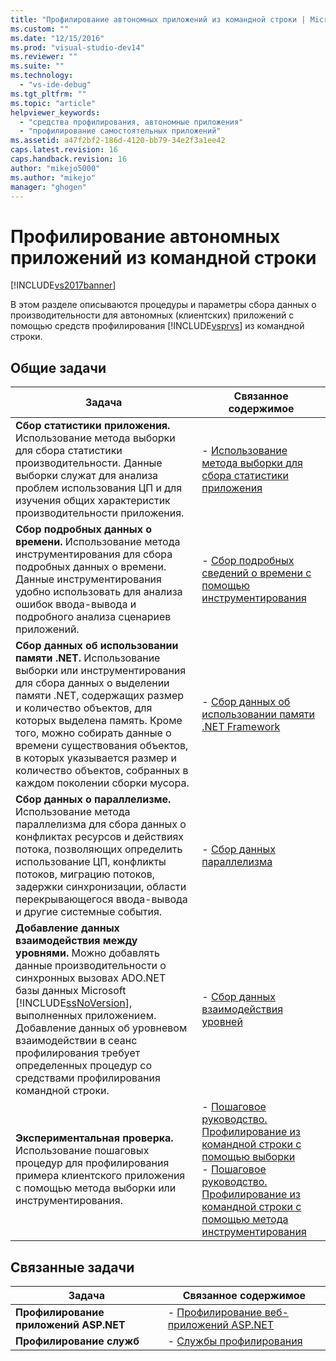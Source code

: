 ```yaml
---
title: "Профилирование автономных приложений из командной строки | Microsoft Docs"
ms.custom: ""
ms.date: "12/15/2016"
ms.prod: "visual-studio-dev14"
ms.reviewer: ""
ms.suite: ""
ms.technology: 
  - "vs-ide-debug"
ms.tgt_pltfrm: ""
ms.topic: "article"
helpviewer_keywords: 
  - "средства профилирования, автономные приложения"
  - "профилирование самостоятельных приложений"
ms.assetid: a47f2bf2-186d-4120-bb79-34e2f3a1ee42
caps.latest.revision: 16
caps.handback.revision: 16
author: "mikejo5000"
ms.author: "mikejo"
manager: "ghogen"
---
```

# Профилирование автономных приложений из командной строки
[!INCLUDE[vs2017banner](../code-quality/includes/vs2017banner.md)]

В этом разделе описываются процедуры и параметры сбора данных о производительности для автономных \(клиентских\) приложений с помощью средств профилирования [!INCLUDE[vsprvs](../code-quality/includes/vsprvs_md.md)] из командной строки.  
  
## Общие задачи  
  
|Задача|Связанное содержимое|  
|------------|--------------------------|  
|**Сбор статистики приложения.** Использование метода выборки для сбора статистики производительности.  Данные выборки служат для анализа проблем использования ЦП и для изучения общих характеристик производительности приложения.|-   [Использование метода выборки для сбора статистики приложения](../profiling/collecting-application-statistics-for-stand-alone-applications-by-using-the-profiler-command-line.md)|  
|**Сбор подробных данных о времени.** Использование метода инструментирования для сбора подробных данных о времени.  Данные инструментирования удобно использовать для анализа ошибок ввода\-вывода и подробного анализа сценариев приложений.|-   [Сбор подробных сведений о времени с помощью инструментирования](../profiling/collecting-detailed-timing-data-for-a-stand-alone-application-by-using-the-profiler-command-line.md)|  
|**Сбор данных об использовании памяти .NET.** Использование выборки или инструментирования для сбора данных о выделении памяти .NET, содержащих размер и количество объектов, для которых выделена память.  Кроме того, можно собирать данные о времени существования объектов, в которых указывается размер и количество объектов, собранных в каждом поколении сборки мусора.|-   [Сбор данных об использовании памяти .NET Framework](../profiling/collecting-dotnet-framework-memory-data-for-stand-alone-applications-by-using-the-profiler-command-line.md)|  
|**Сбор данных о параллелизме.** Использование метода параллелизма для сбора данных о конфликтах ресурсов и действиях потока, позволяющих определить использование ЦП, конфликты потоков, миграцию потоков, задержки синхронизации, области перекрывающегося ввода\-вывода и другие системные события.|-   [Сбор данных параллелизма](../profiling/collecting-concurrency-data-for-stand-alone-applications-by-using-the-profiler-command-line.md)|  
|**Добавление данных взаимодействия между уровнями.** Можно добавлять данные производительности о синхронных вызовах ADO.NET базы данных Microsoft [!INCLUDE[ssNoVersion](../data-tools/includes/ssnoversion_md.md)], выполненных приложением.  Добавление данных об уровневом взаимодействии в сеанс профилирования требует определенных процедур со средствами профилирования командной строки.|-   [Сбор данных взаимодействия уровней](../profiling/adding-tier-interaction-data-from-the-command-line.md)|  
|**Экспериментальная проверка.**  Использование пошаговых процедур для профилирования примера клиентского приложения с помощью метода выборки или инструментирования.|-   [Пошаговое руководство. Профилирование из командной строки с помощью выборки](../Topic/Walkthrough:%20Command-Line%20Profiling%20Using%20Sampling.md)<br />-   [Пошаговое руководство. Профилирование из командной строки с помощью метода инструментирования](../profiling/walkthrough-command-line-profiling-using-instrumentation.md)|  
  
## Связанные задачи  
  
|Задача|Связанное содержимое|  
|------------|--------------------------|  
|**Профилирование приложений ASP.NET**|-   [Профилирование веб\-приложений ASP.NET](../profiling/command-line-profiling-of-aspnet-web-applications.md)|  
|**Профилирование служб**|-   [Службы профилирования](../profiling/command-line-profiling-of-services.md)|